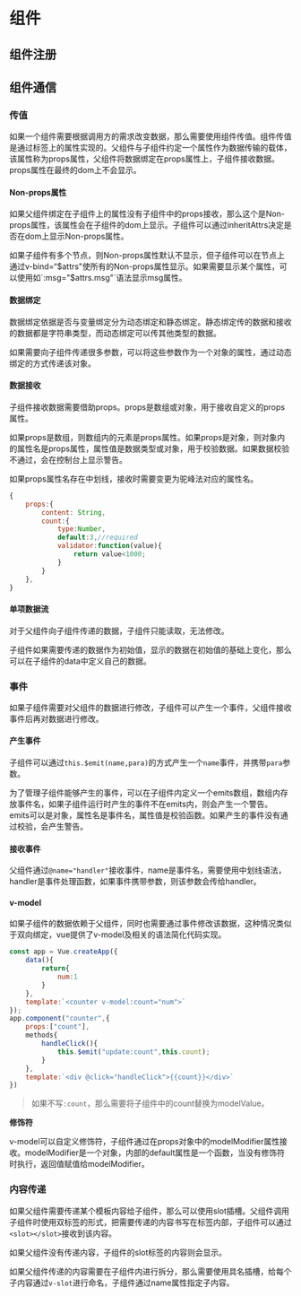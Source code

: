 # 组件

## 组件注册

## 组件通信

### 传值

如果一个组件需要根据调用方的需求改变数据，那么需要使用组件传值。组件传值是通过标签上的属性实现的。父组件与子组件约定一个属性作为数据传输的载体，该属性称为props属性，父组件将数据绑定在props属性上，子组件接收数据。props属性在最终的dom上不会显示。

#### Non-props属性

如果父组件绑定在子组件上的属性没有子组件中的props接收，那么这个是Non-props属性，该属性会在子组件的dom上显示。子组件可以通过inheritAttrs决定是否在dom上显示Non-props属性。

如果子组件有多个节点，则Non-props属性默认不显示，但子组件可以在节点上通过v-bind=“$attrs"使所有的Non-props属性显示。如果需要显示某个属性，可以使用如`:msg="$attrs.msg"`语法显示msg属性。

#### 数据绑定

数据绑定依据是否与变量绑定分为动态绑定和静态绑定。静态绑定传的数据和接收的数据都是字符串类型，而动态绑定可以传其他类型的数据。

如果需要向子组件传递很多参数，可以将这些参数作为一个对象的属性，通过动态绑定的方式传递该对象。

#### 数据接收

子组件接收数据需要借助props。props是数组或对象，用于接收自定义的props属性。

如果props是数组，则数组内的元素是props属性。如果props是对象，则对象内的属性名是props属性，属性值是数据类型或对象，用于校验数据。如果数据校验不通过，会在控制台上显示警告。

如果props属性名存在中划线，接收时需要变更为驼峰法对应的属性名。

```javascript
{
	props:{
		content: String,
		count:{
			type:Number,
			default:3,//required
			validator:function(value){
				return value<1000;
			}
		}
	},
}
```

#### 单项数据流

对于父组件向子组件传递的数据，子组件只能读取，无法修改。

子组件如果需要传递的数据作为初始值，显示的数据在初始值的基础上变化，那么可以在子组件的data中定义自己的数据。

### 事件

如果子组件需要对父组件的数据进行修改，子组件可以产生一个事件，父组件接收事件后再对数据进行修改。

#### 产生事件

子组件可以通过`this.$emit(name,para)`的方式产生一个`name`事件，并携带`para`参数。

为了管理子组件能够产生的事件，可以在子组件内定义一个emits数组，数组内存放事件名，如果子组件运行时产生的事件不在emits内，则会产生一个警告。emits可以是对象，属性名是事件名，属性值是校验函数。如果产生的事件没有通过校验，会产生警告。

#### 接收事件

父组件通过`@name="handler"`接收事件，name是事件名，需要使用中划线语法，handler是事件处理函数，如果事件携带参数，则该参数会传给handler。

#### v-model

如果子组件的数据依赖于父组件，同时也需要通过事件修改该数据，这种情况类似于双向绑定，vue提供了v-model及相关的语法简化代码实现。

```js
const app = Vue.createApp({
    data(){
        return{
            num:1
        }
    },
    template:`<counter v-model:count="num">`
});
app.component("counter",{
    props:["count"],
    methods{
    	handleClick(){
    		this.$emit("update:count",this.count);
		}
	},
    template:`<div @click="handleClick">{{count}}</div>`
})
```

> 如果不写`:count`，那么需要将子组件中的count替换为modelValue。

**修饰符**

v-model可以自定义修饰符，子组件通过在props对象中的modelModifier属性接收。modelModifier是一个对象，内部的default属性是一个函数，当没有修饰符时执行，返回值赋值给modelModifier。

### 内容传递

如果父组件需要传递某个模板内容给子组件，那么可以使用slot插槽。父组件调用子组件时使用双标签的形式，把需要传递的内容书写在标签内部，子组件可以通过`<slot></slot>`接收到该内容。

如果父组件没有传递内容，子组件的slot标签的内容则会显示。

如果父组件传递的内容需要在子组件内进行拆分，那么需要使用具名插槽，给每个子内容通过`v-slot`进行命名，子组件通过name属性指定子内容。

